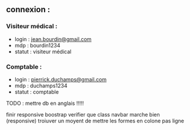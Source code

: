 ## connexion : 
### Visiteur médical :
* login : jean.bourdin@gmail.com
* mdp : bourdin1234
* statut : visiteur médical


### Comptable : 
* login : pierrick.duchamps@gmail.com
* mdp : duchamps1234
* statut : comptable

TODO : mettre db en anglais !!!!!

finir responsive boostrap
verifier que class navbar marche bien (responsive)
troiuver un moyent de mettre les formes en colone pas ligne
